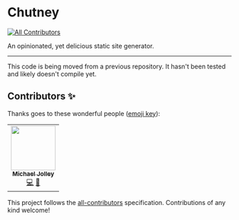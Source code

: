 # Chutney
<!-- ALL-CONTRIBUTORS-BADGE:START - Do not remove or modify this section -->
[![All Contributors](https://img.shields.io/badge/all_contributors-1-orange.svg?style=flat-square)](#contributors-)
<!-- ALL-CONTRIBUTORS-BADGE:END -->

An opinionated, yet delicious static site generator.

---

This code is being moved from a previous repository. It hasn't been tested and
likely doesn't compile yet.

## Contributors ✨

Thanks goes to these wonderful people ([emoji key](https://allcontributors.org/docs/en/emoji-key)):

<!-- ALL-CONTRIBUTORS-LIST:START - Do not remove or modify this section -->
<!-- prettier-ignore-start -->
<!-- markdownlint-disable -->
<table>
  <tr>
    <td align="center"><a href="https://baldbeardedbuilder.com/"><img src="https://avatars.githubusercontent.com/u/1228996?v=4?s=100" width="100px;" alt=""/><br /><sub><b>Michael Jolley</b></sub></a><br /><a href="https://github.com/builders-club/chutney/commits?author=MichaelJolley" title="Code">💻</a> <a href="#ideas-MichaelJolley" title="Ideas, Planning, & Feedback">🤔</a></td>
  </tr>
</table>

<!-- markdownlint-restore -->
<!-- prettier-ignore-end -->

<!-- ALL-CONTRIBUTORS-LIST:END -->

This project follows the [all-contributors](https://github.com/all-contributors/all-contributors) specification. Contributions of any kind welcome!
